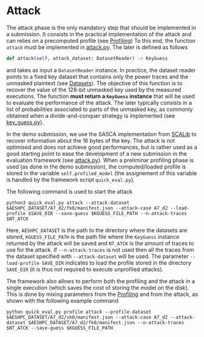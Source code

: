 # Attack

The attack phase is the only mandatory step that should be implemented in a submission. It consists 
in the practical implementation of the attack and can relies on a precomputed profile (see [Profiling](./modeling.md))
To this end, the function `attack` must be implemented in [attack.py](TODO). The later is defined as follows 
```python
def attack(self, attack_dataset: DatasetReader) -> KeyGuess
```
and takes as input a `DatasetReader` instance. In practice, the dataset reader
points to a fixed key dataset that contains only the power traces and the unmasked plaintext (see
[Datasets](./datasets.md)). The objective of this function is to recover the value
of the 128-bit unmasked key used by the measured executions. The function **must return a `KeyGuess` instance** that will
be used to evaluate the performance of the attack. The later typically consists
in a list of probabilities associated to parts of the unmasked key, as commonly obtained when a
divide-and-conquer strategy is implemented (see
[key_guess.py](https://github.com/simple-crypto/SMAesH-challenge/blob/main/demo_submission/key_guess.py)). 

In the demo submission, we use the SASCA implementation from
[SCALib](https://scalib.readthedocs.io/en/stable/source/_generated/scalib.attacks.FactorGraph.html)
to recover information about the 16 bytes of the key. The attack is not
optimised and does not achieve good performances, but is rather used as a good
starting point to ease the development of a new submission in the evaluation
framework (see
[attack.py](https://github.com/simple-crypto/SMAesH-challenge/blob/main/demo_submission/attack.py)).
When a preliminar profiling phase is used (as done in the demo submission),
the computed/loaded profile is stored in the variable `self.profiled_model`
(the assignement of this variable is handled by the framework script
`quick_eval.py`). 

The following command is used to start the attack
```
python3 quick_eval.py attack --attack-dataset $AESHPC_DATASET/A7_d2/fk0/manifest.json --attack-case A7_d2 --load-profile $SAVE_DIR --save-guess $KGUESS_FILE_PATH --n-attack-traces $NT_ATCK
```
Here, `AESHPC_DATASET` is the path to the directory where the datasets are stored,
`KGUESS_FILE_PATH` is the path file where the `KeyGuess` instance returned by
the attack will be saved and `NT_ATCK` is the amount of traces to use for the
attack. If `--n-attack-traces` is not used then all the traces from the dataset
specified with `--attack-dataset` will be used. The parameter `--load-profile
SAVE_DIR` indicates to load the profile stored in the directory `SAVE_DIR` (it
is thus not required to execute unprofiled attacks). 

The framework also allows to perform both the profiling and the attack in a single execution (which saves the cost of storing the model on the disk). This is done 
by mixing parameters from the [Profiling](./profiling.md) and from the attack, as shown with the following example command
```
python quick_eval.py profile attack --profile-dataset $AESHPC_DATASET/A7_d2/vk0/manifest.json --attack-case A7_d2 --attack-dataset $AESHPC_DATASET/A7_d2/fk0/manifest.json --n-attack-traces $NT_ATCK --save-guess $KGUESS_FILE_PATH
```
